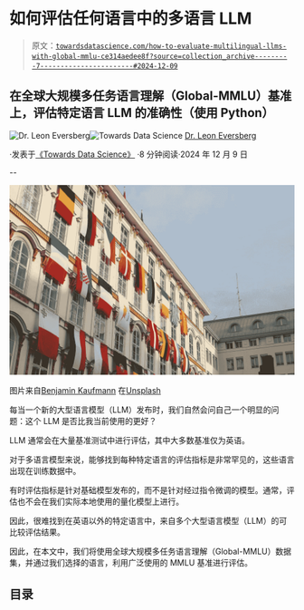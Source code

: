 # 如何评估任何语言中的多语言 LLM

> 原文：[`towardsdatascience.com/how-to-evaluate-multilingual-llms-with-global-mmlu-ce314aedee8f?source=collection_archive---------7-----------------------#2024-12-09`](https://towardsdatascience.com/how-to-evaluate-multilingual-llms-with-global-mmlu-ce314aedee8f?source=collection_archive---------7-----------------------#2024-12-09)

## 在全球大规模多任务语言理解（Global-MMLU）基准上，评估特定语言 LLM 的准确性（使用 Python）

[](https://medium.com/@leoneversberg?source=post_page---byline--ce314aedee8f--------------------------------)![Dr. Leon Eversberg](https://medium.com/@leoneversberg?source=post_page---byline--ce314aedee8f--------------------------------)[](https://towardsdatascience.com/?source=post_page---byline--ce314aedee8f--------------------------------)![Towards Data Science](https://towardsdatascience.com/?source=post_page---byline--ce314aedee8f--------------------------------) [Dr. Leon Eversberg](https://medium.com/@leoneversberg?source=post_page---byline--ce314aedee8f--------------------------------)

·发表于[《Towards Data Science》](https://towardsdatascience.com/?source=post_page---byline--ce314aedee8f--------------------------------) ·8 分钟阅读·2024 年 12 月 9 日

--

![](img/f7fc65514649f1df9e4413d80ee13bb0.png)

图片来自[Benjamin Kaufmann](https://unsplash.com/@devnull?utm_source=medium&utm_medium=referral) 在[Unsplash](https://unsplash.com/?utm_source=medium&utm_medium=referral)

每当一个新的大型语言模型（LLM）发布时，我们自然会问自己一个明显的问题：这个 LLM 是否比我当前使用的更好？

LLM 通常会在大量基准测试中进行评估，其中大多数基准仅为英语。

对于多语言模型来说，能够找到每种特定语言的评估指标是非常罕见的，这些语言出现在训练数据中。

有时评估指标是针对基础模型发布的，而不是针对经过指令微调的模型。通常，评估也不会在我们实际本地使用的量化模型上进行。

因此，很难找到在英语以外的特定语言中，来自多个大型语言模型（LLM）的可比较评估结果。

因此，在本文中，我们将使用全球大规模多任务语言理解（Global-MMLU）数据集，并通过我们选择的语言，利用广泛使用的 MMLU 基准进行评估。

## 目录
